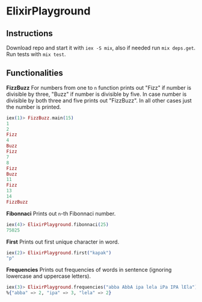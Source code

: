 # ElixirPlayground



## Instructions

Download repo and start it with `iex -S mix`, also if needed run `mix deps.get`.
Run tests with `mix test`.


## Functionalities

**FizzBuzz**
For numbers from one to `n` function prints out "Fizz" if number is
divisible by three, "Buzz" if number is divisible by five. In case number is
divisible by both three and five prints out "FizzBuzz". In all other cases
just the number is printed.
```elixir
iex(1)> FizzBuzz.main(15)
1
2
Fizz
4
Buzz
Fizz
7
8
Fizz
Buzz
11
Fizz
13
14
FizzBuzz
```
**Fibonnaci**
Prints out `n`-th Fibonnaci number.
```elixir
iex(4)> ElixirPlayground.fibonnaci(25)
75025
```

**First**
Prints out first unique character in word.
```elixir
iex(2)> ElixirPlayground.first("kapak")
"p"
```

**Frequencies**
Prints out frequencies of words in sentence (ignoring lowercase and uppercase letters).
```elixir
iex(3)> ElixirPlayground.frequencies("abba AbbA ipa lela iPa IPA lEla")
%{"abba" => 2, "ipa" => 3, "lela" => 2}
```
